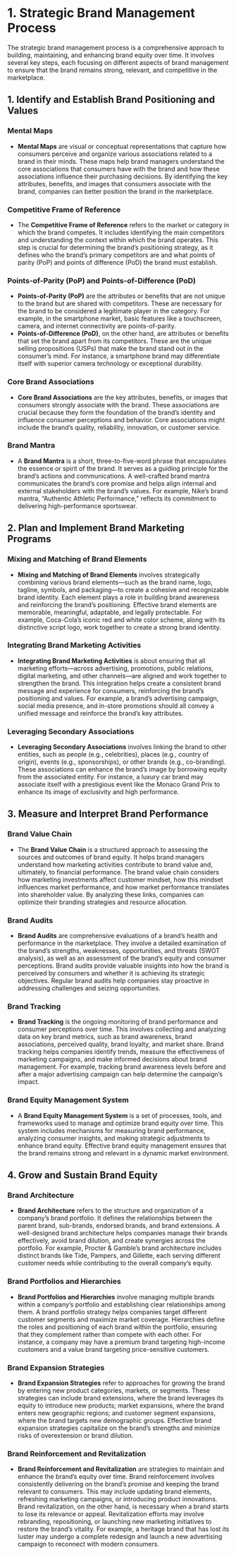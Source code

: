 # 1. Strategic Brand Management Process

The strategic brand management process is a comprehensive approach to building, maintaining, and enhancing brand equity over time. It involves several key steps, each focusing on different aspects of brand management to ensure that the brand remains strong, relevant, and competitive in the marketplace.

## 1. Identify and Establish Brand Positioning and Values

### Mental Maps
- **Mental Maps** are visual or conceptual representations that capture how consumers perceive and organize various associations related to a brand in their minds. These maps help brand managers understand the core associations that consumers have with the brand and how these associations influence their purchasing decisions. By identifying the key attributes, benefits, and images that consumers associate with the brand, companies can better position the brand in the marketplace.

### Competitive Frame of Reference
- The **Competitive Frame of Reference** refers to the market or category in which the brand competes. It includes identifying the main competitors and understanding the context within which the brand operates. This step is crucial for determining the brand’s positioning strategy, as it defines who the brand’s primary competitors are and what points of parity (PoP) and points of difference (PoD) the brand must establish.

### Points-of-Parity (PoP) and Points-of-Difference (PoD)
- **Points-of-Parity (PoP)** are the attributes or benefits that are not unique to the brand but are shared with competitors. These are necessary for the brand to be considered a legitimate player in the category. For example, in the smartphone market, basic features like a touchscreen, camera, and internet connectivity are points-of-parity.
- **Points-of-Difference (PoD)**, on the other hand, are attributes or benefits that set the brand apart from its competitors. These are the unique selling propositions (USPs) that make the brand stand out in the consumer’s mind. For instance, a smartphone brand may differentiate itself with superior camera technology or exceptional durability.

### Core Brand Associations
- **Core Brand Associations** are the key attributes, benefits, or images that consumers strongly associate with the brand. These associations are crucial because they form the foundation of the brand’s identity and influence consumer perceptions and behavior. Core associations might include the brand’s quality, reliability, innovation, or customer service.

### Brand Mantra
- A **Brand Mantra** is a short, three-to-five-word phrase that encapsulates the essence or spirit of the brand. It serves as a guiding principle for the brand’s actions and communications. A well-crafted brand mantra communicates the brand’s core promise and helps align internal and external stakeholders with the brand’s values. For example, Nike’s brand mantra, “Authentic Athletic Performance,” reflects its commitment to delivering high-performance sportswear.

## 2. Plan and Implement Brand Marketing Programs

### Mixing and Matching of Brand Elements
- **Mixing and Matching of Brand Elements** involves strategically combining various brand elements—such as the brand name, logo, tagline, symbols, and packaging—to create a cohesive and recognizable brand identity. Each element plays a role in building brand awareness and reinforcing the brand’s positioning. Effective brand elements are memorable, meaningful, adaptable, and legally protectable. For example, Coca-Cola’s iconic red and white color scheme, along with its distinctive script logo, work together to create a strong brand identity.

### Integrating Brand Marketing Activities
- **Integrating Brand Marketing Activities** is about ensuring that all marketing efforts—across advertising, promotions, public relations, digital marketing, and other channels—are aligned and work together to strengthen the brand. This integration helps create a consistent brand message and experience for consumers, reinforcing the brand’s positioning and values. For example, a brand’s advertising campaign, social media presence, and in-store promotions should all convey a unified message and reinforce the brand’s key attributes.

### Leveraging Secondary Associations
- **Leveraging Secondary Associations** involves linking the brand to other entities, such as people (e.g., celebrities), places (e.g., country of origin), events (e.g., sponsorships), or other brands (e.g., co-branding). These associations can enhance the brand’s image by borrowing equity from the associated entity. For instance, a luxury car brand may associate itself with a prestigious event like the Monaco Grand Prix to enhance its image of exclusivity and high performance.

## 3. Measure and Interpret Brand Performance

### Brand Value Chain
- The **Brand Value Chain** is a structured approach to assessing the sources and outcomes of brand equity. It helps brand managers understand how marketing activities contribute to brand value and, ultimately, to financial performance. The brand value chain considers how marketing investments affect customer mindset, how this mindset influences market performance, and how market performance translates into shareholder value. By analyzing these links, companies can optimize their branding strategies and resource allocation.

### Brand Audits
- **Brand Audits** are comprehensive evaluations of a brand’s health and performance in the marketplace. They involve a detailed examination of the brand’s strengths, weaknesses, opportunities, and threats (SWOT analysis), as well as an assessment of the brand’s equity and consumer perceptions. Brand audits provide valuable insights into how the brand is perceived by consumers and whether it is achieving its strategic objectives. Regular brand audits help companies stay proactive in addressing challenges and seizing opportunities.

### Brand Tracking
- **Brand Tracking** is the ongoing monitoring of brand performance and consumer perceptions over time. This involves collecting and analyzing data on key brand metrics, such as brand awareness, brand associations, perceived quality, brand loyalty, and market share. Brand tracking helps companies identify trends, measure the effectiveness of marketing campaigns, and make informed decisions about brand management. For example, tracking brand awareness levels before and after a major advertising campaign can help determine the campaign’s impact.

### Brand Equity Management System
- A **Brand Equity Management System** is a set of processes, tools, and frameworks used to manage and optimize brand equity over time. This system includes mechanisms for measuring brand performance, analyzing consumer insights, and making strategic adjustments to enhance brand equity. Effective brand equity management ensures that the brand remains strong and relevant in a dynamic market environment.

## 4. Grow and Sustain Brand Equity

### Brand Architecture
- **Brand Architecture** refers to the structure and organization of a company’s brand portfolio. It defines the relationships between the parent brand, sub-brands, endorsed brands, and brand extensions. A well-designed brand architecture helps companies manage their brands effectively, avoid brand dilution, and create synergies across the portfolio. For example, Procter & Gamble’s brand architecture includes distinct brands like Tide, Pampers, and Gillette, each serving different customer needs while contributing to the overall company’s equity.

### Brand Portfolios and Hierarchies
- **Brand Portfolios and Hierarchies** involve managing multiple brands within a company’s portfolio and establishing clear relationships among them. A brand portfolio strategy helps companies target different customer segments and maximize market coverage. Hierarchies define the roles and positioning of each brand within the portfolio, ensuring that they complement rather than compete with each other. For instance, a company may have a premium brand targeting high-income customers and a value brand targeting price-sensitive customers.

### Brand Expansion Strategies
- **Brand Expansion Strategies** refer to approaches for growing the brand by entering new product categories, markets, or segments. These strategies can include brand extensions, where the brand leverages its equity to introduce new products; market expansions, where the brand enters new geographic regions; and customer segment expansions, where the brand targets new demographic groups. Effective brand expansion strategies capitalize on the brand’s strengths and minimize risks of overextension or brand dilution.

### Brand Reinforcement and Revitalization
- **Brand Reinforcement and Revitalization** are strategies to maintain and enhance the brand’s equity over time. Brand reinforcement involves consistently delivering on the brand’s promise and keeping the brand relevant to consumers. This may include updating brand elements, refreshing marketing campaigns, or introducing product innovations. Brand revitalization, on the other hand, is necessary when a brand starts to lose its relevance or appeal. Revitalization efforts may involve rebranding, repositioning, or launching new marketing initiatives to restore the brand’s vitality. For example, a heritage brand that has lost its luster may undergo a complete redesign and launch a new advertising campaign to reconnect with modern consumers.
